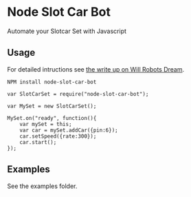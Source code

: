 # Node Slot Car Bot

Automate your Slotcar Set with Javascript

## Usage

For detailed intructions see [the write up on Will Robots Dream](http://www.willrobotsdream.com/node-slot-car-bot/).

`NPM install node-slot-car-bot`

```
var SlotCarSet = require("node-slot-car-bot");

var MySet = new SlotCarSet();

MySet.on("ready", function(){
	var mySet = this;
	var car = mySet.addCar({pin:6});
	car.setSpeed({rate:300});
	car.start();
});
```

## Examples

See the examples folder.